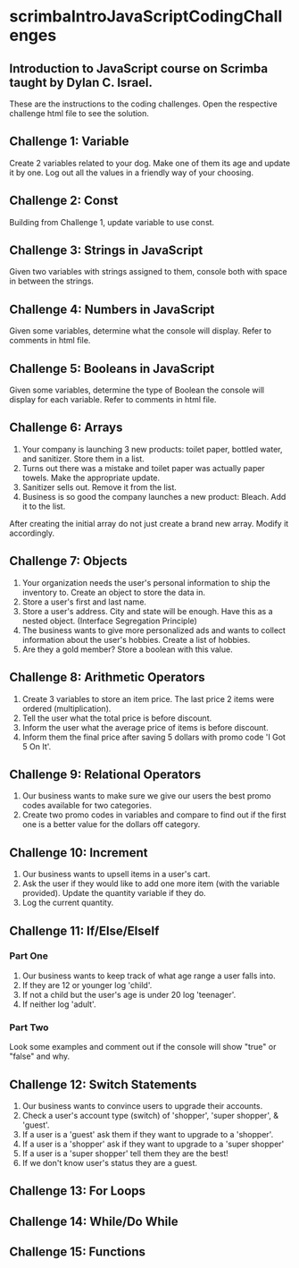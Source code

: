 # scrimbaIntroJavaScriptCodingChallenges
## Introduction to JavaScript course on Scrimba taught by Dylan C. Israel.

These are the instructions to the coding challenges. Open the respective challenge html file to see the solution. 

## Challenge 1: Variable 
Create 2 variables related to your dog. Make one of them its age and update it by one. Log out all the values in a friendly way of your choosing. 

## Challenge 2: Const
Building from Challenge 1, update variable to use const.

## Challenge 3: Strings in JavaScript
Given two variables with strings assigned to them, console both with space in between the strings. 

## Challenge 4: Numbers in JavaScript
Given some variables, determine what the console will display. Refer to comments in html file. 

## Challenge 5: Booleans in JavaScript
Given some variables, determine the type of Boolean the console will display for each variable. Refer to comments in html file. 

## Challenge 6: Arrays
1. Your company is launching 3 new products: toilet paper, bottled water, and sanitizer. Store them in a list.
2. Turns out there was a mistake and toilet paper was actually paper towels. Make the appropriate update.
3. Sanitizer sells out. Remove it from the list.
4. Business is so good the company launches a new product: Bleach. Add it to the list.
    
After creating the initial array do not just create a brand new array. Modify it accordingly.

## Challenge 7: Objects
1. Your organization needs the user's personal information to ship the inventory to. Create an object to store the data in.
2. Store a user's first and last name.
3. Store a user's address. City and state will be enough. Have this as a nested object. (Interface Segregation Principle)
4. The business wants to give more personalized ads and wants to collect information about the user's hobbies. Create a list of hobbies.
5. Are they a gold member? Store a boolean with this value.

## Challenge 8: Arithmetic Operators
1. Create 3 variables to store an item price. The last price 2 items were ordered (multiplication).
2. Tell the user what the total price is before discount.
3. Inform the user what the average price of items is before discount.
4. Inform them the final price after saving 5 dollars with promo code 'I Got 5 On It'.

## Challenge 9: Relational Operators
1. Our business wants to make sure we give our users the best promo codes available for two categories.
2. Create two promo codes in variables and compare to find out if the first one is a better value for the dollars off category. 

## Challenge 10: Increment
1. Our business wants to upsell items in a user's cart. 
2. Ask the user if they would like to add one more item (with the variable provided). Update the quantity variable if they do.
3. Log the current quantity.

## Challenge 11: If/Else/ElseIf
### Part One
1. Our business wants to keep track of what age range a user falls into.
2. If they are 12 or younger log 'child'.
3. If not a child but the user's age is under 20 log 'teenager'.
4. If neither log 'adult'.

### Part Two
Look some examples and comment out if the console will show "true" or "false" and why.

## Challenge 12: Switch Statements
1. Our business wants to convince users to upgrade their accounts.
2. Check a user's account type (switch) of 'shopper', 'super shopper', & 'guest'.
3. If a user is a 'guest' ask them if they want to upgrade to a 'shopper'.
4. If a user is a 'shopper' ask if they want to upgrade to a 'super shopper'
5. If a user is a 'super shopper' tell them they are the best!
6. If we don't know user's status they are a guest.

## Challenge 13: For Loops

## Challenge 14: While/Do While

## Challenge 15: Functions